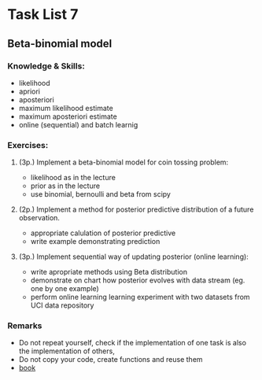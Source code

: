 # Task List 7
## Beta-binomial model

### Knowledge & Skills:
- likelihood
- apriori
- aposteriori
- maximum likelihood estimate
- maximum aposteriori estimate
- online (sequential) and batch learnig

### Exercises:

1. (3p.) Implement a beta-binomial model for coin tossing problem:
    - likelihood as in the lecture
    - prior as in the lecture
    - use binomial, bernoulli and beta from scipy

2. (2p.) Implement a method for posterior predictive distribution of a future observation.
    - appropriate calulation of posterior predictive
    - write example demonstrating prediction
    
3. (3p.) Implement sequential way of updating posterior (online learning):
    - write apropriate methods using Beta distribution
    - demonstrate on chart how posterior evolves with data stream (eg. one by one example)
    - perform online learning learning experiment with two datasets from UCI data repository
    
### Remarks
 - Do not repeat yourself, check if the implementation of one task is also the implementation of others,
 - Do not copy your code, create functions and reuse them
 - [book](https://github.com/jonesgithub/book-1/blob/master/ML%20Machine%20Learning-A%20Probabilistic%20Perspective.pdf)

